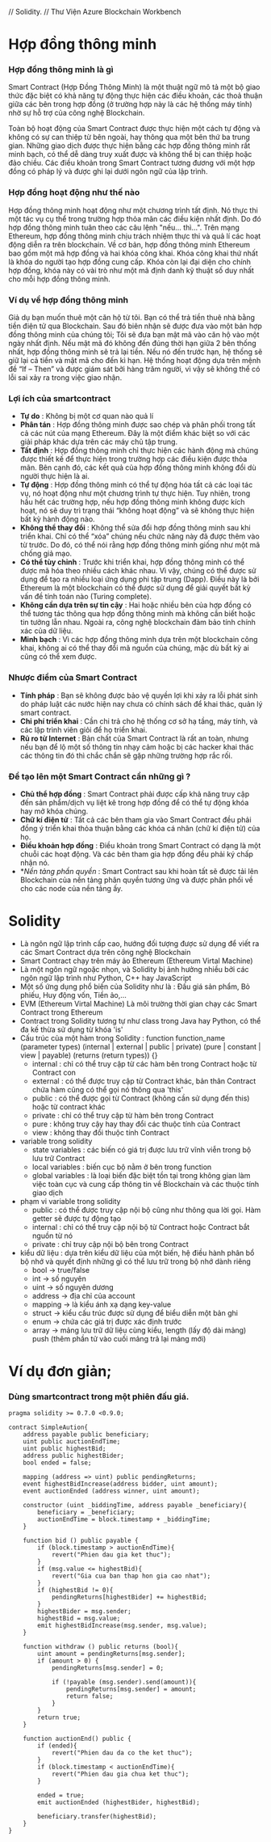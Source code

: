 // Solidity.
// Thư Viện Azure Blockchain Workbench

# Hợp đồng thông minh

### Hợp đồng thông minh là gì

Smart Contract (Hợp Đồng Thông Minh) là một thuật ngữ mô tả một bộ giao thức đặc biệt có khả năng tự động thực hiện các điều khoản, các thoả thuận giữa các bên trong hợp đồng (ở trường hợp này là các hệ thống máy tính) nhờ sự hỗ trợ của công nghệ Blockchain.

Toàn bộ hoạt động của Smart Contract được thực hiện một cách tự động và không có sự can thiệp từ bên ngoài, hay thông qua một bên thứ ba trung gian. Những giao dịch được thực hiện bằng các hợp đồng thông minh rất minh bạch, có thể dễ dàng truy xuất được và không thể bị can thiệp hoặc đảo chiều. Các điều khoản trong Smart Contract tương đương với một hợp đồng có pháp lý và được ghi lại dưới ngôn ngữ của lập trình.

### Hợp đồng hoạt động như thế nào

Hợp đồng thông minh hoạt động như một chương trình tất định. Nó thực thi một tác vụ cụ thể trong trường hợp thỏa mãn các điều kiện nhất định. Do đó hợp đồng thông minh tuân theo các câu lệnh "nếu... thì...". Trên mạng Ethereum, hợp đồng thông minh chịu trách nhiệm thực thi và quả lí các hoạt động diễn ra trên blockchain. Về cơ bản, hợp đồng thông minh Ethereum bao gồm một mã hợp đồng và hai khóa công khai. Khóa công khai thứ nhất là khóa do người tạo hợp đồng cung cấp. Khóa còn lại đại diện cho chính hợp đồng, khóa này có vài trò như một mã định danh kỹ thuật số duy nhất cho mỗi hợp đồng thông minh.

### Ví dụ về hợp đồng thông minh

Giả dụ bạn muốn thuê một căn hộ từ tôi. Bạn có thể trả tiền thuê nhà bằng tiền điện tử qua Blockchain. Sau đó biên nhận sẽ được đưa vào một bản hợp đồng thông minh của chúng tôi; Tôi sẽ đưa bạn mật mã vào căn hộ vào một ngày nhất định. Nếu mật mã đó không đến đúng thời hạn giữa 2 bên thống nhất, hợp đồng thông minh sẽ trả lại tiền. Nếu nó đến trước hạn, hệ thống sẽ giữ lại cả tiền và mật mã cho đến kì hạn. Hệ thống hoạt động dựa trên mệnh đề “If – Then” và được giám sát bởi hàng trăm người, vì vậy sẽ không thể có lỗi sai xảy ra trong việc giao nhận.

### Lợi ích của smartcontract

- **Tự do** : Không bị một cơ quan nào quả lí
- **Phân tán** : Hợp đồng thông minh được sao chép và phân phối trong tất cả các nút của mạng Ethereum. Đây là một điểm khác biệt so với các giải pháp khác dựa trên các máy chủ tập trung.
- **Tất định** : Hợp đồng thông minh chỉ thực hiện các hành động mà chúng được thiết kế để thực hiện trong trường hợp các điều kiện được thỏa mãn. Bên cạnh đó, các kết quả của hợp đồng thông minh không đổi dù người thực hiện là ai.
- **Tự động** : Hợp đồng thông minh có thể tự động hóa tất cả các loại tác vụ, nó hoạt động như một chương trình tự thực hiện. Tuy nhiên, trong hầu hết các trường hợp, nếu hợp đồng thông minh không được kích hoạt, nó sẽ duy trì trạng thái “không hoạt động” và sẽ không thực hiện bất kỳ hành động nào.
- **Không thể thay đổi** : Không thể sửa đổi hợp đồng thông minh sau khi triển khai. Chỉ có thể “xóa” chúng nếu chức năng này đã được thêm vào từ trước. Do đó, có thể nói rằng hợp đồng thông minh giống như một mã chống giả mạo.
- **Có thể tùy chỉnh** : Trước khi triển khai, hợp đồng thông minh có thể được mã hóa theo nhiều cách khác nhau. Vì vậy, chúng có thể được sử dụng để tạo ra nhiều loại ứng dụng phi tập trung (Dapp). Điều này là bởi Ethereum là một blockchain có thể được sử dụng để giải quyết bất kỳ vấn đề tính toán nào (Turing complete).
- **Không cần dựa trên sự tin cậy** : Hai hoặc nhiều bên của hợp đồng có thể tương tác thông qua hợp đồng thông minh mà không cần biết hoặc tin tưởng lẫn nhau. Ngoài ra, công nghệ blockchain đảm bảo tính chính xác của dữ liệu.
- **Minh bạch** : Vì các hợp đồng thông minh dựa trên một blockchain công khai, không ai có thể thay đổi mã nguồn của chúng, mặc dù bất kỳ ai cũng có thể xem được.

### Nhược điểm của Smart Contract

- **Tính pháp** : Bạn sẽ không được bảo vệ quyền lợi khi xảy ra lỗi phát sinh do pháp luật các nước hiện nay chưa có chính sách để khai thác, quản lý smart contract.
- **Chi phí triển khai** : Cần chi trả cho hệ thống cơ sở hạ tầng, máy tính, và các lập trình viên giỏi để họ triển khai.
- **Rủ ro từ Internet** : Bản chất của Smart Contract là rất an toàn, nhưng nếu bạn để lộ một số thông tin nhạy cảm hoặc bị các hacker khai thác các thông tin đó thì chắc chắn sẽ gặp những trường hợp rắc rối.

### Để tạo lên một Smart Contract cần những gì ?

- **Chủ thể hợp đồng** : Smart Contract phải được cấp khả năng truy cập đến sản phẩm/dịch vụ liệt kê trong hợp đồng để có thể tự động khóa hay mở khóa chúng.
- **Chữ kí điện tử** : Tất cả các bên tham gia vào Smart Contract đều phải đồng ý triển khai thỏa thuận bằng các khóa cá nhân (chữ kí điện tử) của họ.
- **Điều khoản hợp đồng** : Điều khoản trong Smart Contract có dạng là một chuỗi các hoạt động. Và các bên tham gia hợp đồng đều phải ký chấp nhận nó.
- \*_Nền tảng phần quyền_ : Smart Contract sau khi hoàn tất sẽ được tải lên Blockchain của nền tảng phân quyền tương ứng và được phân phối về cho các node của nền tảng ấy.

# Solidity

- Là ngôn ngữ lập trình cấp cao, hướng đối tượng được sử dụng để viết ra các Smart Contract dựa trên công nghệ Blockchain
- Smart Contract chạy trên máy ảo Ethereum (Ethereum Virtal Machine)
- Là một ngôn ngữ ngoặc nhọn, và Solidity bị ảnh hưởng nhiều bởi các ngôn ngữ lập trình như Python, C++ hay JavaScript
- Một số ứng dụng phổ biến của Solidity như là : Đấu giá sản phẩm, Bỏ phiếu, Huy động vốn, Tiền ảo,...
- EVM (Ethereum Virtal Machine) Là môi trường thời gian chạy các Smart Contract trong Ethereum
- Contract trong Solidity tương tự như class trong Java hay Python, có thể đa kế thừa sử dụng từ khóa 'is'
- Cấu trúc của một hàm trong Solidity : function function_name (parameter types) (internal | external | public | private) (pure | constant | view | payable) (returns (return types)) {}
  - internal : chỉ có thể truy cập từ các hàm bên trong Contract hoặc từ Contract con
  - external : có thể được truy cập từ Contract khác, bản thân Contract chứa hàm cũng có thể gọi nó thông qua 'this'
  - public : có thể được gọi từ Contract (không cần sử dụng đến this) hoặc từ contract khác
  - private : chỉ có thể truy cập từ hàm bên trong Contract
  - pure : không truy cậy hay thay đổi các thuộc tính của Contract
  - view : không thay đổi thuộc tính Contract
- variable trong solidity
  - state variables : các biến có giá trị được lưu trữ vĩnh viễn trong bộ lưu trữ Contract
  - local variables : biến cục bộ nằm ở bên trong function
  - global variables : là loại biến đặc biệt tồn tại trong không gian làm việc toàn cục và cung cấp thông tin về Blockchain và các thuộc tính giao dịch
- phạm vi variable trong solidity
  - public : có thể được truy cập nội bộ cũng như thông qua lời gọi. Hàm getter sẽ được tự động tạo
  - internal : chỉ có thể truy cập nội bộ từ Contract hoặc Contract bắt nguồn từ nó
  - private : chỉ truy cập nội bộ bên trong Contract
- kiểu dữ liệu : dựa trên kiểu dữ liệu của một biến, hệ điều hành phân bổ bộ nhớ và quyết định những gì có thể lưu trữ trong bộ nhớ dành riêng
  - bool -> true/false
  - int -> số nguyên
  - uint -> số nguyên dương
  - address -> địa chỉ của account
  - mapping -> là kiểu ánh xạ dạng key-value
  - struct -> kiểu cấu trúc được sử dụng để biểu diễn một bản ghi
  - enum -> chứa các giá trị được xác định trước
  - array -> mảng lưu trữ dữ liệu cùng kiểu, length (lấy độ dài mảng) push (thêm phần tử vào cuối mảng trả lại mảng mới)

# Ví dụ đơn giản;

### Dùng smartcontract trong một phiên đấu giá.

```
pragma solidity >= 0.7.0 <0.9.0;

contract SimpleAution{
    address payable public beneficiary;
    uint public auctionEndTime;
    uint public highestBid;
    address public highestBider;
    bool ended = false;

    mapping (address => uint) public pendingReturns;
    event highestBidIncrease(address bidder, uint amount);
    event auctionEnded (address winner, uint amount);

    constructor (uint _biddingTime, address payable _beneficiary){
        beneficiary = _beneficiary;
        auctionEndTime = block.timestamp + _biddingTime;
    }

    function bid () public payable {
        if (block.timestamp > auctionEndTime){
            revert("Phien dau gia ket thuc");
        }
        if (msg.value <= highestBid){
            revert("Gia cua ban thap hon gia cao nhat");
        }
        if (highestBid != 0){
            pendingReturns[highestBider] += highestBid;
        }
        highestBider = msg.sender;
        highestBid = msg.value;
        emit highestBidIncrease(msg.sender, msg.value);
    }

    function withdraw () public returns (bool){
        uint amount = pendingReturns[msg.sender];
        if (amount > 0) {
            pendingReturns[msg.sender] = 0;

            if (!payable (msg.sender).send(amount)){
                pendingReturns[msg.sender] = amount;
                return false;
            }
        }
        return true;
    }

    function auctionEnd() public {
        if (ended){
            revert("Phien dau da co the ket thuc");
        }
        if (block.timestamp < auctionEndTime){
            revert("Phien dau gia chua ket thuc");
        }

        ended = true;
        emit auctionEnded (highestBider, highestBid);

        beneficiary.transfer(highestBid);
    }
}
```
